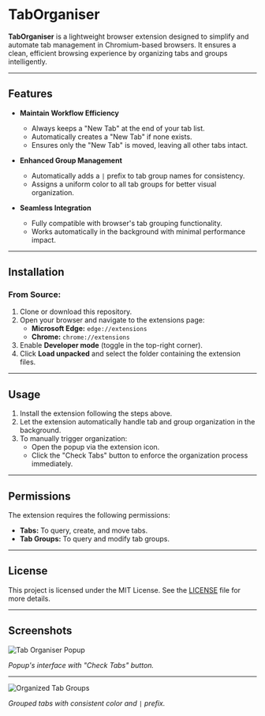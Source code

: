 # TabOrganiser

**TabOrganiser** is a lightweight browser extension designed to simplify and automate tab management in Chromium-based browsers. It ensures a clean, efficient browsing experience by organizing tabs and groups intelligently.

---

## Features

- **Maintain Workflow Efficiency**
  - Always keeps a "New Tab" at the end of your tab list.
  - Automatically creates a "New Tab" if none exists.
  - Ensures only the "New Tab" is moved, leaving all other tabs intact.

- **Enhanced Group Management**
  - Automatically adds a `|` prefix to tab group names for consistency.
  - Assigns a uniform color to all tab groups for better visual organization.

- **Seamless Integration**
  - Fully compatible with browser's tab grouping functionality.
  - Works automatically in the background with minimal performance impact.

---

## Installation

### From Source:
1. Clone or download this repository.
2. Open your browser and navigate to the extensions page:
   - **Microsoft Edge:** `edge://extensions`
   - **Chrome:** `chrome://extensions`
3. Enable **Developer mode** (toggle in the top-right corner).
4. Click **Load unpacked** and select the folder containing the extension files.

---

## Usage

1. Install the extension following the steps above.
2. Let the extension automatically handle tab and group organization in the background.
3. To manually trigger organization:
   - Open the popup via the extension icon.
   - Click the "Check Tabs" button to enforce the organization process immediately.

---

## Permissions

The extension requires the following permissions:
- **Tabs:** To query, create, and move tabs.
- **Tab Groups:** To query and modify tab groups.


---

## License

This project is licensed under the MIT License. See the [LICENSE](LICENSE) file for more details.

---

## Screenshots

![Tab Organiser Popup](https://github.com/user-attachments/assets/b79572f4-8ded-4081-a02b-56aba8a4616b) 

_Popup's interface with "Check Tabs" button._

---

![Organized Tab Groups](https://github.com/user-attachments/assets/42048954-8217-4ed9-8e4e-a4040c9ec014) 

_Grouped tabs with consistent color and `|` prefix._
